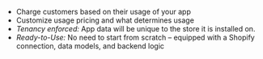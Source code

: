 - Charge customers based on their usage of your app
- Customize usage pricing and what determines usage
- *Tenancy enforced:* App data will be unique to the store it is installed on.
- *Ready-to-Use:* No need to start from scratch – equipped with a Shopify connection, data models, and backend logic
